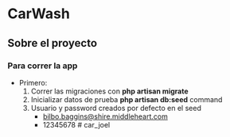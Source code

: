 # CarWash

## Sobre el proyecto

### Para correr la app

* Primero:
    1. Correr las migraciones con **php artisan migrate**
    2. Inicializar datos de prueba **php artisan db:seed** command
    3. Usuario y password creados por defecto en el seed
        * bilbo.baggins@shire.middleheart.com
        * 12345678
#   c a r _ j o e l  
 